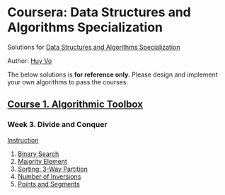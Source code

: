 # Coursera: Data Structures and Algorithms Specialization
Solutions for [Data Structures and Algorithms Specialization](https://www.coursera.org/specializations/data-structures-algorithms)

Author: [Huy Vo](https:///www.github.io/huyvohcmc)

The below solutions is **for reference only**. Please design and implement your own algorithms to pass the courses.



## [Course 1. Algorithmic Toolbox](https://www.coursera.org/learn/algorithmic-toolbox/)

### Week 3. Divide and Conquer
[Instruction](https://github.com/huyvohcmc/coursera-dsa/blob/master/algorithmic-toolbox/3-divideandconquer-starter-files/3_divide_and_conquer_problems.pdf)
  1. [Binary Search](https://github.com/huyvohcmc/coursera-dsa/blob/master/algorithmic-toolbox/3-divideandconquer-starter-files/binary_search.py)
  2. [Majority Element](https://github.com/huyvohcmc/coursera-dsa/blob/master/algorithmic-toolbox/3-divideandconquer-starter-files/majority_element.py)
  3. [Sorting: 3-Way Partition](https://github.com/huyvohcmc/coursera-dsa/blob/master/algorithmic-toolbox/3-divideandconquer-starter-files/sorting.py)
  4. [Number of Inversions](https://github.com/huyvohcmc/coursera-dsa/blob/master/algorithmic-toolbox/3-divideandconquer-starter-files/inversions.py)
  5. [Points and Segments](https://github.com/huyvohcmc/coursera-dsa/blob/master/algorithmic-toolbox/3-divideandconquer-starter-files/points_and_segments.py)
